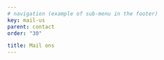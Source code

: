 ```yaml
---
# navigation (example of sub-menu in the footer)
key: mail-us
parent: contact
order: "30"

title: Mail ons
---
```

